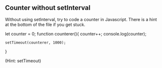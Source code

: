 ## Counter without setInterval

Without using setInterval, try to code a counter in Javascript. There is a hint at the bottom of the file if you get stuck.




let counter = 0;
function counterer(){
    counter++;
    console.log(counter);

    setTimeout(counterer, 1000);

}



































































(Hint: setTimeout)